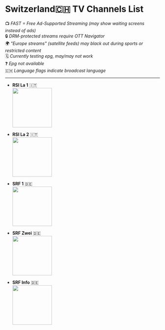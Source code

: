 

# **Switzerland🇨🇭 TV Channels List**  
📺 *FAST = Free Ad-Supported Streaming (may show waiting screens instead of ads)*  
🔒 *DRM-protected streams require OTT Navigator*  
🌍 *"Europe streams" (satellite feeds) may black out during sports or restricted content*  
🗓️ *Currently testing epg, may/may not work*  
❓ *Epg not available*  
🇨🇭 *Language flags indicate broadcast language*  

---

- **RSI La 1** 🇮🇹  
  <img src="https://upload.wikimedia.org/wikipedia/commons/thumb/b/be/RSI_La_1_2012.svg/1280px-RSI_La_1_2012.svg.png" width="128">  

- **RSI La 2** 🇮🇹  
  <img src="https://upload.wikimedia.org/wikipedia/commons/thumb/f/f4/RSI_La_2_2012.svg/1280px-RSI_La_2_2012.svg.png" width="128">  

- **SRF 1** 🇩🇪  
  <img src="https://upload.wikimedia.org/wikipedia/it/thumb/0/07/SRF_1-Logo.svg/1280px-SRF_1-Logo.svg.png" width="128">  

- **SRF Zwei** 🇩🇪  
  <img src="https://upload.wikimedia.org/wikipedia/commons/thumb/4/42/Logo_SRF_zwei.svg/1280px-Logo_SRF_zwei.svg.png" width="128">  

- **SRF Info** 🇩🇪  
  <img src="https://upload.wikimedia.org/wikipedia/commons/thumb/d/d9/Logo_SRF_info.svg/1280px-Logo_SRF_info.svg.png" width="128">  
